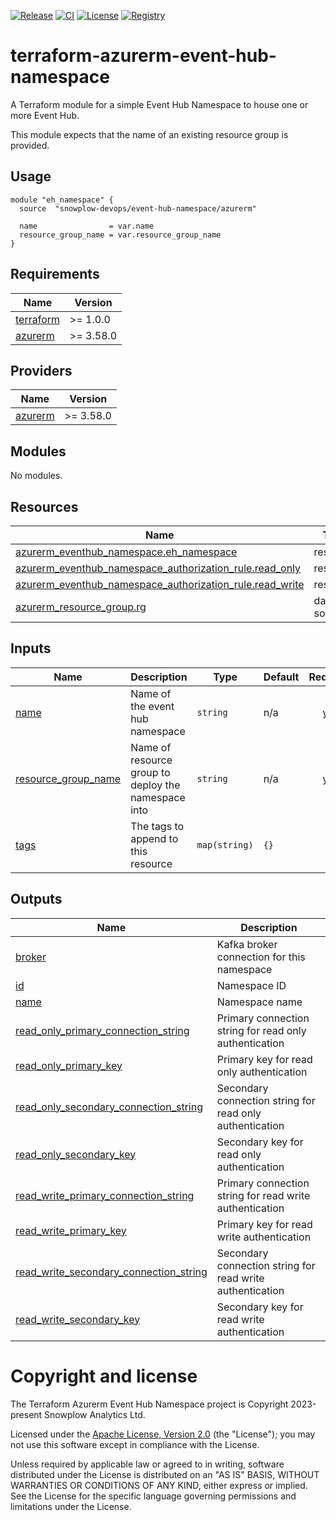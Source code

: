 [![Release][release-image]][release] [![CI][ci-image]][ci] [![License][license-image]][license] [![Registry][registry-image]][registry] 

# terraform-azurerm-event-hub-namespace

A Terraform module for a simple Event Hub Namespace to house one or more Event Hub.

This module expects that the name of an existing resource group is provided.

## Usage

```hcl
module "eh_namespace" {
  source  "snowplow-devops/event-hub-namespace/azurerm"

  name                = var.name
  resource_group_name = var.resource_group_name
}
```

## Requirements

| Name | Version |
|------|---------|
| <a name="requirement_terraform"></a> [terraform](#requirement\_terraform) | >= 1.0.0 |
| <a name="requirement_azurerm"></a> [azurerm](#requirement\_azurerm) | >= 3.58.0 |

## Providers

| Name | Version |
|------|---------|
| <a name="provider_azurerm"></a> [azurerm](#provider\_azurerm) | >= 3.58.0 |

## Modules

No modules.

## Resources

| Name | Type |
|------|------|
| [azurerm_eventhub_namespace.eh_namespace](https://registry.terraform.io/providers/hashicorp/azurerm/latest/docs/resources/eventhub_namespace) | resource |
| [azurerm_eventhub_namespace_authorization_rule.read_only](https://registry.terraform.io/providers/hashicorp/azurerm/latest/docs/resources/eventhub_namespace_authorization_rule) | resource |
| [azurerm_eventhub_namespace_authorization_rule.read_write](https://registry.terraform.io/providers/hashicorp/azurerm/latest/docs/resources/eventhub_namespace_authorization_rule) | resource |
| [azurerm_resource_group.rg](https://registry.terraform.io/providers/hashicorp/azurerm/latest/docs/data-sources/resource_group) | data source |

## Inputs

| Name | Description | Type | Default | Required |
|------|-------------|------|---------|:--------:|
| <a name="input_name"></a> [name](#input\_name) | Name of the event hub namespace | `string` | n/a | yes |
| <a name="input_resource_group_name"></a> [resource\_group\_name](#input\_resource\_group\_name) | Name of resource group to deploy the namespace into | `string` | n/a | yes |
| <a name="input_tags"></a> [tags](#input\_tags) | The tags to append to this resource | `map(string)` | `{}` | no |

## Outputs

| Name | Description |
|------|-------------|
| <a name="output_broker"></a> [broker](#output\_broker) | Kafka broker connection for this namespace |
| <a name="output_id"></a> [id](#output\_id) | Namespace ID |
| <a name="output_name"></a> [name](#output\_name) | Namespace name |
| <a name="output_read_only_primary_connection_string"></a> [read\_only\_primary\_connection\_string](#output\_read\_only\_primary\_connection\_string) | Primary connection string for read only authentication |
| <a name="output_read_only_primary_key"></a> [read\_only\_primary\_key](#output\_read\_only\_primary\_key) | Primary key for read only authentication |
| <a name="output_read_only_secondary_connection_string"></a> [read\_only\_secondary\_connection\_string](#output\_read\_only\_secondary\_connection\_string) | Secondary connection string for read only authentication |
| <a name="output_read_only_secondary_key"></a> [read\_only\_secondary\_key](#output\_read\_only\_secondary\_key) | Secondary key for read only authentication |
| <a name="output_read_write_primary_connection_string"></a> [read\_write\_primary\_connection\_string](#output\_read\_write\_primary\_connection\_string) | Primary connection string for read write authentication |
| <a name="output_read_write_primary_key"></a> [read\_write\_primary\_key](#output\_read\_write\_primary\_key) | Primary key for read write authentication |
| <a name="output_read_write_secondary_connection_string"></a> [read\_write\_secondary\_connection\_string](#output\_read\_write\_secondary\_connection\_string) | Secondary connection string for read write authentication |
| <a name="output_read_write_secondary_key"></a> [read\_write\_secondary\_key](#output\_read\_write\_secondary\_key) | Secondary key for read write authentication |

# Copyright and license

The Terraform Azurerm Event Hub Namespace project is Copyright 2023-present Snowplow Analytics Ltd.

Licensed under the [Apache License, Version 2.0][license] (the "License");
you may not use this software except in compliance with the License.

Unless required by applicable law or agreed to in writing, software
distributed under the License is distributed on an "AS IS" BASIS,
WITHOUT WARRANTIES OR CONDITIONS OF ANY KIND, either express or implied.
See the License for the specific language governing permissions and
limitations under the License.

[release]: https://github.com/snowplow-devops/terraform-azurerm-event-hub-namespace/releases/latest
[release-image]: https://img.shields.io/github/v/release/snowplow-devops/terraform-azurerm-event-hub-namespace

[ci]: https://github.com/snowplow-devops/terraform-azurerm-event-hub-namespace/actions?query=workflow%3Aci
[ci-image]: https://github.com/snowplow-devops/terraform-azurerm-event-hub-namespace/workflows/ci/badge.svg

[license]: https://www.apache.org/licenses/LICENSE-2.0
[license-image]: https://img.shields.io/badge/license-Apache--2-blue.svg?style=flat

[registry]: https://registry.terraform.io/modules/snowplow-devops/event-hub-namespace/azurerm/latest
[registry-image]: https://img.shields.io/static/v1?label=Terraform&message=Registry&color=7B42BC&logo=terraform
